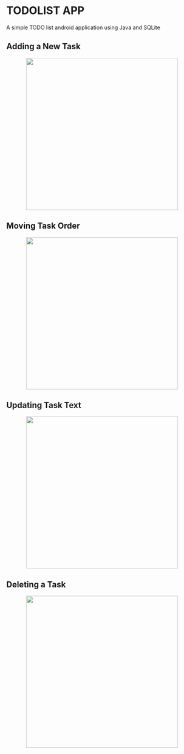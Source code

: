 # TODOLIST APP
A simple TODO list android application using Java and SQLite

## Adding a New Task
<p align="center">
  <img src="https://user-images.githubusercontent.com/40157947/142142316-42b950d3-79e6-45ed-a4fb-60dab66c51cd.gif" width="400">
</p>

## Moving Task Order
<p align="center">
  <img src="https://user-images.githubusercontent.com/40157947/142142360-2015ffe0-3ff6-4ffd-9c56-ed5b682897cb.gif" width="400">
</p>

## Updating Task Text
<p align="center">
  <img src="https://user-images.githubusercontent.com/40157947/142142405-2f14d3dd-db7c-40cf-aba0-1aced848fcd9.gif" width="400">
</p>

## Deleting a Task
<p align="center">
  <img src="https://user-images.githubusercontent.com/40157947/142142434-7b4ce0fe-44df-4205-b7c3-3c0f454e8f5b.gif" width="400">
</p>
